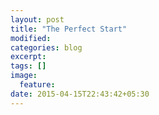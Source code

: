 ```yaml
---
layout: post
title: "The Perfect Start"
modified:
categories: blog
excerpt:
tags: []
image:
  feature:
date: 2015-04-15T22:43:42+05:30
---
```


